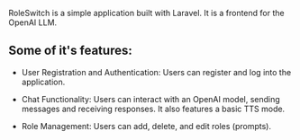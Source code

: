 RoleSwitch is a simple application built with Laravel. It is a frontend for the OpenAI LLM. 
## Some of it's features:

* User Registration and Authentication: Users can register and log into the application.

* Chat Functionality: Users can interact with an OpenAI model, sending messages and receiving responses. It also features a basic TTS mode.

* Role Management: Users can add, delete, and edit roles (prompts). 

